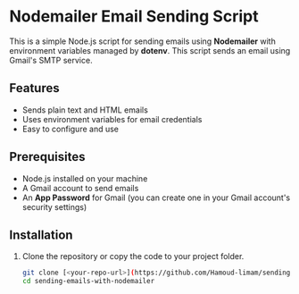 # Nodemailer Email Sending Script

This is a simple Node.js script for sending emails using **Nodemailer** with environment variables managed by **dotenv**. This script sends an email using Gmail's SMTP service.

## Features
- Sends plain text and HTML emails
- Uses environment variables for email credentials
- Easy to configure and use

## Prerequisites

- Node.js installed on your machine
- A Gmail account to send emails
- An **App Password** for Gmail (you can create one in your Gmail account's security settings)

## Installation

1. Clone the repository or copy the code to your project folder.
   
   ```bash
   git clone [<your-repo-url>](https://github.com/Hamoud-limam/sending-emails-with-nodemailer.git)
   cd sending-emails-with-nodemailer
